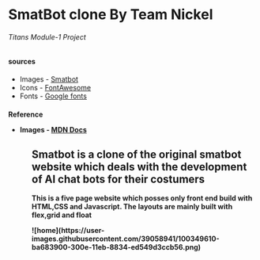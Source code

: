 <h1>SmatBot clone By Team Nickel</h1> 
<h6>Titans Module-1 Project</h6>
<h4>sources</source></h4>
<ul>
  <li>Images - <a href = "smatbot.com" >Smatbot<a></li>
  <li>Icons - <a href = "fontawesome.com" >FontAwesome<a></li>
  <li>Fonts - <a href = "https://fonts.google.com/" >Google fonts<a></li>
</ul>
 <h4>Reference</source>
   <ul>
       <li>Images - <a href = "https://developer.mozilla.org/en-US/" >MDN Docs<a></li>
   <ul>

<h2>Smatbot is a clone of the original smatbot website which deals with the development of AI chat bots for their costumers</h2>
<p>This is a five page website which posses only front end build with HTML,CSS and Javascript. The layouts are mainly built with flex,grid and float </p>
![home](https://user-images.githubusercontent.com/39058941/100349610-ba683900-300e-11eb-8834-ed549d3ccb56.png)
 
